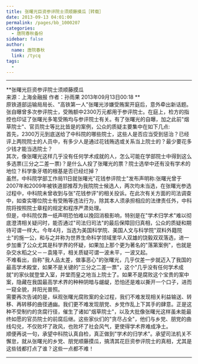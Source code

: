 ```yaml
---
title: 张曙光巨资参评院士须顺藤摸瓜［转载］
date: 2013-09-13 04:01:00
permalink: /pages/bb_1000207
categories: 
  - 唐院春秋备份
sidebar: false
author: 
  name: 唐院春秋
  link: /tycq
tags: 
  - 
---
```


* * *

  
**张曙光巨资参评院士须顺藤摸瓜  
来源：上海金融报 作者：孙雨果 2013年09月13日00:18 **  
原铁道部运输局局长、"高铁第一人"张曙光涉嫌受贿案开庭后，意外牵出新话题。张自曝曾多次参评院士，受贿额中2300万元都用于参评院士。在庭上，检方的指控也印证了张曙光多笔受贿均与参评院士有关。有了张曙光的自曝，加之此前"烟草院士"、官员院士等比比皆是的案例，公众的质疑主要集中在如下几点:  
首先，2300万元到底送给了中科院的哪些院士，这些人是否应当受到惩治？已经评上两院院士的人员中，有多少人是通过花钱贿选或关系当上院士的？最少要花多少钱才能当选院士？  
其次，像张曙光这样几乎没有任何学术成就的人，怎么可能在学部院士中得到这么多选票(三分之二差一票)？是什么人投了张曙光的票？院士选举中还有没有学术的地位？科学象牙塔的根基是否已经烂掉？  
虽然，中科院学部工作局11日就张曙光"花钱参评院士"发布声明称:张曙光曾于2007年和2009年被铁道部推荐为我院院士候选人，两次均未当选，在张曙光参选过程中，中科院未曾收到与张"花钱参评"的相关投诉。在此次有关方面的司法调查中，如查实哪位院士有受贿等违法行为，除其本人须承担相应的法律责任外，中科院将按照院士章程的规定和程序严肃处理。  
但是，中科院仅靠一纸声明恐怕难以挽回消极影响，特别是在"学术归学术"难以彻底澄清相关疑问时，能否通过"司法归司法"的最后保障回归真相，公众的质疑和期待可谓一样大。今年4月，当选为美国科学院、美国人文与科学院"双料外籍院士"的施一公，和与之并称为世界生命科学领域里华人双雄的饶毅双双落选，进一步加重了公众尤其是科学界的怀疑，如果加上那个更为著名的"落第案例"，也就是杂交水稻之父－－袁隆平，相关质疑可谓一波未平，一波又起。  
不难看出，自称"我人品太差，做事恶心"的张曙光，几乎仅差一步就迈入了我国的最高学术殿堂，如果不是关键的"三分之二差一票"，这个"几乎没有任何学术成就"的家伙就登堂入室，并堂而皇之地当上院士了。如果不是腐败这个宝贵的案中案，隐藏在我国最高学术界的种种阴暗与龌龊，恐怕还是难以撕开一个口子，进而一窥全貌，并阳光普照。  
需要再次告诫的是，纵观张曙光腐败案的全过程，我们不难发现相关利益输送、转移、再转移的曲径通幽。我们更不难发现朋党、乡党作乱上下其手的肆意。正是这种不受制约的贪腐行径，催生了诸如"烟草院士"，以及大批像张曙光这样虽未能最终如愿的官员院士的前腐后继。这些家伙们的"贪尽占全"，他们与乡党、朋党的曲线勾兑，不仅败坏了政风，也败坏了社会风气，更使得学术界难成净土。  
顺便再说一句，承望中科院认真自检，真正做到"学术的归学术"。承望司法机关不懈怠，就从张曙光的乡党、朋党顺藤摸瓜，搞清其花巨资参评院士的真相，尤其是这些钱都打点了谁？这些一点都不难！  
  
  
  
---